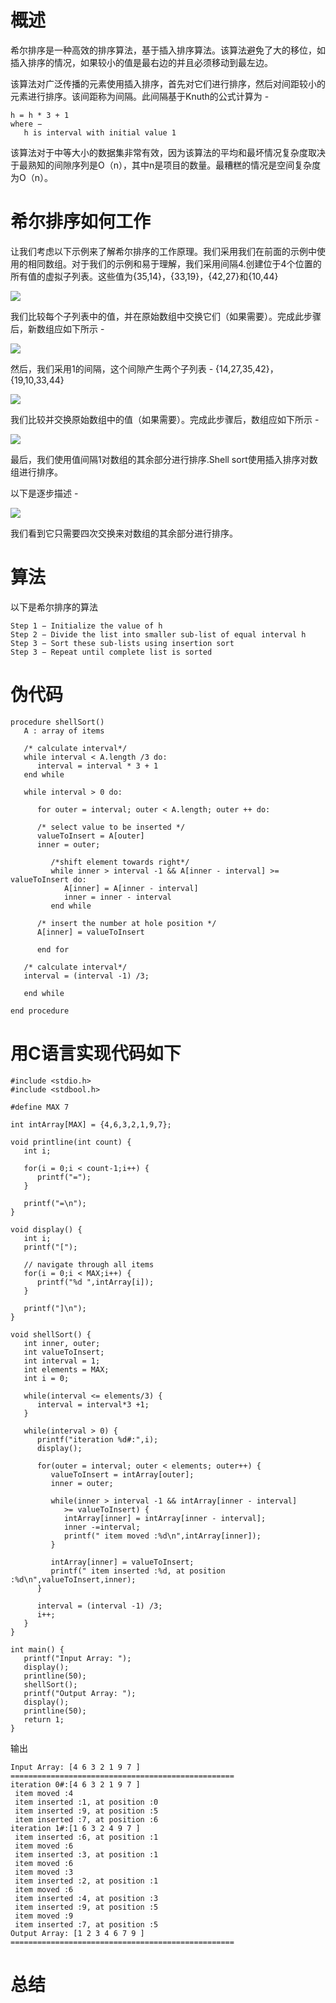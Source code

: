 # 概述
希尔排序是一种高效的排序算法，基于插入排序算法。该算法避免了大的移位，如插入排序的情况，如果较小的值是最右边的并且必须移动到最左边。

该算法对广泛传播的元素使用插入排序，首先对它们进行排序，然后对间距较小的元素进行排序。该间距称为间隔。此间隔基于Knuth的公式计算为 -

```
h = h * 3 + 1
where −
   h is interval with initial value 1
```

该算法对于中等大小的数据集非常有效，因为该算法的平均和最坏情况复杂度取决于最熟知的间隙序列是Ο（n），其中n是项目的数量。最糟糕的情况是空间复杂度为O（n）。

# 希尔排序如何工作
让我们考虑以下示例来了解希尔排序的工作原理。我们采用我们在前面的示例中使用的相同数组。对于我们的示例和易于理解，我们采用间隔4.创建位于4个位置的所有值的虚拟子列表。这些值为{35,14}，{33,19}，{42,27}和{10,44}

![](./images/shell_sort_gap_4.jpg)

我们比较每个子列表中的值，并在原始数组中交换它们（如果需要）。完成此步骤后，新数组应如下所示 -

![](./images/shell_sort_step_1.jpg)

然后，我们采用1的间隔，这个间隙产生两个子列表 - {14,27,35,42}，{19,10,33,44}

![](./images/shell_sort_gap_2.jpg)

我们比较并交换原始数组中的值（如果需要）。完成此步骤后，数组应如下所示 -

![](./images/shell_sort_step_2.jpg)

最后，我们使用值间隔1对数组的其余部分进行排序.Shell sort使用插入排序对数组进行排序。

以下是逐步描述 -

![](./images/shell_sort.jpg)

我们看到它只需要四次交换来对数组的其余部分进行排序。

# 算法
以下是希尔排序的算法

```
Step 1 − Initialize the value of h
Step 2 − Divide the list into smaller sub-list of equal interval h
Step 3 − Sort these sub-lists using insertion sort
Step 3 − Repeat until complete list is sorted
```

# 伪代码
```
procedure shellSort()
   A : array of items 
	
   /* calculate interval*/
   while interval < A.length /3 do:
      interval = interval * 3 + 1	    
   end while
   
   while interval > 0 do:

      for outer = interval; outer < A.length; outer ++ do:

      /* select value to be inserted */
      valueToInsert = A[outer]
      inner = outer;

         /*shift element towards right*/
         while inner > interval -1 && A[inner - interval] >= valueToInsert do:
            A[inner] = A[inner - interval]
            inner = inner - interval
         end while

      /* insert the number at hole position */
      A[inner] = valueToInsert

      end for

   /* calculate interval*/
   interval = (interval -1) /3;	  

   end while
   
end procedure

```

# 用C语言实现代码如下
```
#include <stdio.h>
#include <stdbool.h>

#define MAX 7

int intArray[MAX] = {4,6,3,2,1,9,7};

void printline(int count) {
   int i;
	
   for(i = 0;i < count-1;i++) {
      printf("=");
   }
	
   printf("=\n");
}

void display() {
   int i;
   printf("[");
	
   // navigate through all items 
   for(i = 0;i < MAX;i++) {
      printf("%d ",intArray[i]);
   }
	
   printf("]\n");
}

void shellSort() {
   int inner, outer;
   int valueToInsert;
   int interval = 1;   
   int elements = MAX;
   int i = 0;
   
   while(interval <= elements/3) {
      interval = interval*3 +1;
   }

   while(interval > 0) {
      printf("iteration %d#:",i); 
      display();
      
      for(outer = interval; outer < elements; outer++) {
         valueToInsert = intArray[outer];
         inner = outer;
			
         while(inner > interval -1 && intArray[inner - interval] 
            >= valueToInsert) {
            intArray[inner] = intArray[inner - interval];
            inner -=interval;
            printf(" item moved :%d\n",intArray[inner]);
         }
         
         intArray[inner] = valueToInsert;
         printf(" item inserted :%d, at position :%d\n",valueToInsert,inner);
      }
		
      interval = (interval -1) /3;
      i++;
   }          
}

int main() {
   printf("Input Array: ");
   display();
   printline(50);
   shellSort();
   printf("Output Array: ");
   display();
   printline(50);
   return 1;
}

```

输出

```
Input Array: [4 6 3 2 1 9 7 ]
==================================================
iteration 0#:[4 6 3 2 1 9 7 ]
 item moved :4
 item inserted :1, at position :0
 item inserted :9, at position :5
 item inserted :7, at position :6
iteration 1#:[1 6 3 2 4 9 7 ]
 item inserted :6, at position :1
 item moved :6
 item inserted :3, at position :1
 item moved :6
 item moved :3
 item inserted :2, at position :1
 item moved :6
 item inserted :4, at position :3
 item inserted :9, at position :5
 item moved :9
 item inserted :7, at position :5
Output Array: [1 2 3 4 6 7 9 ]
==================================================

```

# 总结

